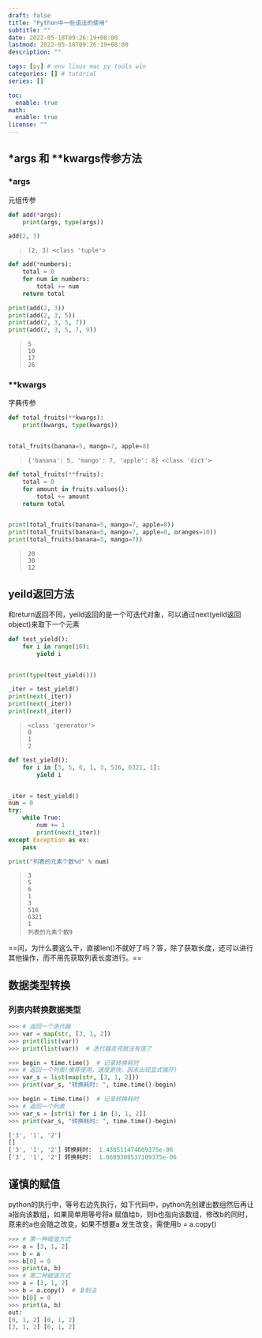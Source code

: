 ```yaml
---
draft: false
title: "Python中一些语法的使用"
subtitle: ""
date: 2022-05-18T09:26:19+08:00
lastmod: 2022-05-18T09:26:19+08:00
description: ""

tags: [py] # env linux mac py tools win
categories: [] # tutorial
series: []

toc:
  enable: true
math:
  enable: true
license: ""
---
```


## *args 和 **kwargs传参方法

### *args

元组传参

```python
def add(*args):
    print(args, type(args))

add(2, 3)
```

> ```
> (2, 3) <class 'tuple'>
> ```



```python
def add(*numbers):
    total = 0
    for num in numbers:
        total += num
    return total

print(add(2, 3))
print(add(2, 3, 5))
print(add(2, 3, 5, 7))
print(add(2, 3, 5, 7, 9))
```

> ```
> 5
> 10
> 17
> 26
> ```

### **kwargs

字典传参

```python
def total_fruits(**kwargs):
    print(kwargs, type(kwargs))


total_fruits(banana=5, mango=7, apple=8)
```

> ```
> {'banana': 5, 'mango': 7, 'apple': 8} <class 'dict'>
> ```



```python
def total_fruits(**fruits):
    total = 0
    for amount in fruits.values():
        total += amount
    return total


print(total_fruits(banana=5, mango=7, apple=8))
print(total_fruits(banana=5, mango=7, apple=8, oranges=10))
print(total_fruits(banana=5, mango=7))
```

> ```
> 20
> 30
> 12
> ```

## yeild返回方法

和return返回不同，yeild返回的是一个可迭代对象，可以通过next(yeild返回object)来取下一个元素

```python
def test_yield():
    for i in range(10):
        yield i


print(type(test_yield()))

_iter = test_yield()
print(next(_iter))
print(next(_iter))
print(next(_iter))
```

> ```
> <class 'generator'>
> 0
> 1
> 2
> ```

```python
def test_yield():
    for i in [3, 5, 6, 1, 3, 516, 6321, 1]:
        yield i


_iter = test_yield()
num = 0
try:
    while True:
        num += 1
        print(next(_iter))
except Exception as ex:
    pass

print("列表的元素个数%d" % num)
```

> ```
> 3
> 5
> 6
> 1
> 3
> 516
> 6321
> 1
> 列表的元素个数9
> ```

==问，为什么要这么干，直接len()不就好了吗？答，除了获取长度，还可以进行其他操作，而不用先获取列表长度进行。==

## 数据类型转换

### 列表内转换数据类型

```python
>>> # 返回一个迭代器
>>> var = map(str, [3, 1, 2])
>>> print(list(var))
>>> print(list(var))  # 迭代器走完就没有值了

>>> begin = time.time()  # 记录转换耗时
>>> # 返回一个列表(推荐使用，速度更快，因未出现显式循环)
>>> var_s = list(map(str, [3, 1, 2]))
>>> print(var_s, "转换耗时: ", time.time()-begin)

>>> begin = time.time()  # 记录转换耗时
>>> # 返回一个列表
>>> var_s = [str(i) for i in [3, 1, 2]]
>>> print(var_s, "转换耗时: ", time.time()-begin)

['3', '1', '2']
[]
['3', '1', '2'] 转换耗时:  1.430511474609375e-06
['3', '1', '2'] 转换耗时:  1.6689300537109375e-06
```

## 谨慎的赋值

python的执行中，等号右边先执行，如下代码中，python先创建出数组然后再让a指向该数组，如果简单用等号将a 赋值给b，则b也指向该数组，修改b的同时，原来的a也会随之改变，如果不想要a 发生改变，需使用b = a.copy()

```python
>>> # 第一种赋值方式
>>> a = [3, 1, 2]
>>> b = a
>>> b[0] = 0
>>> print(a, b)
>>> # 第二种赋值方式
>>> a = [3, 1, 2]
>>> b = a.copy()  # 复制法
>>> b[0] = 0
>>> print(a, b)
out:
[0, 1, 2] [0, 1, 2]
[3, 1, 2] [0, 1, 2]
```

